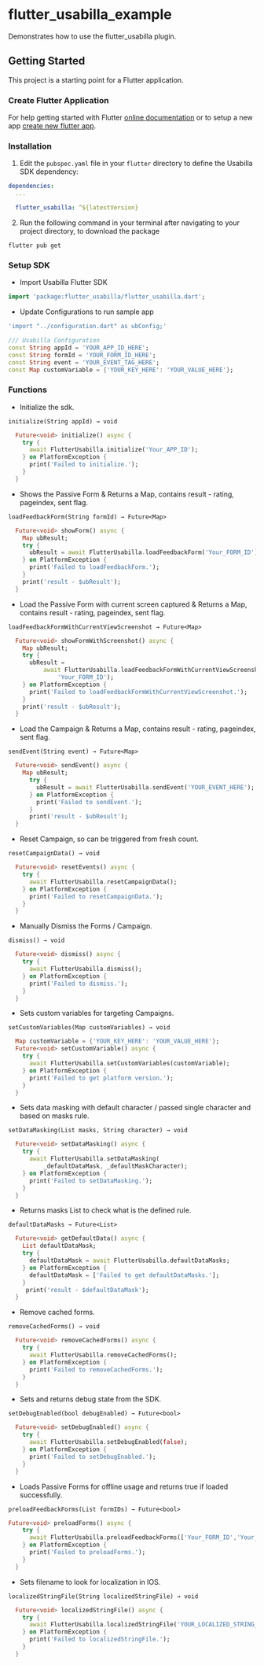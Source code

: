 # flutter_usabilla_example

Demonstrates how to use the flutter_usabilla plugin.

## Getting Started

This project is a starting point for a Flutter application.

### Create Flutter Application
For help getting started with Flutter [online documentation](https://flutter.dev/docs/get-started/install)
or to setup a new app [create new flutter app](https://flutter.dev/docs/get-started/install/macos#create-and-run-a-simple-flutter-app).

### Installation

1. Edit the `pubspec.yaml` file in your `flutter` directory to define the Usabilla SDK dependency:
```yaml
dependencies:
  ...

  flutter_usabilla: ^${latestVersion}
```

2. Run the following command in your terminal after navigating to your project directory, to download the package

```
flutter pub get
```

### Setup SDK
- Import Usabilla Flutter SDK

``` dart
import 'package:flutter_usabilla/flutter_usabilla.dart';
```

-  Update Configurations to run sample app
``` dart
'import "../configuration.dart" as ubConfig;'
```
``` dart
/// Usabilla Configuration
const String appId = 'YOUR_APP_ID_HERE';
const String formId = 'YOUR_FORM_ID_HERE';
const String event = 'YOUR_EVENT_TAG_HERE';
const Map customVariable = {'YOUR_KEY_HERE': 'YOUR_VALUE_HERE'};
```

### Functions

- Initialize the sdk.
```
initialize(String appId) → void
```
``` dart
  Future<void> initialize() async {
    try {
      await FlutterUsabilla.initialize('Your_APP_ID');
    } on PlatformException {
      print('Failed to initialize.');
    }
  }
```
- Shows the Passive Form & Returns a Map, contains result - rating, pageindex, sent flag.
```
loadFeedbackForm(String formId) → Future<Map>
```
``` dart
  Future<void> showForm() async {
    Map ubResult;
    try {
      ubResult = await FlutterUsabilla.loadFeedbackForm('Your_FORM_ID');
    } on PlatformException {
      print('Failed to loadFeedbackForm.');
    }
    print('result - $ubResult');
  }
```
- Load the Passive Form with current screen captured & Returns a Map, contains result - rating, pageindex, sent flag.
```
loadFeedbackFormWithCurrentViewScreenshot → Future<Map>
```
``` dart
  Future<void> showFormWithScreenshot() async {
    Map ubResult;
    try {
      ubResult =
          await FlutterUsabilla.loadFeedbackFormWithCurrentViewScreenshot(
              'Your_FORM_ID');
    } on PlatformException {
      print('Failed to loadFeedbackFormWithCurrentViewScreenshot.');
    }
    print('result - $ubResult');
  }
```
- Load the Campaign & Returns a Map, contains result - rating, pageindex, sent flag.
```
sendEvent(String event) → Future<Map>
```
``` dart
  Future<void> sendEvent() async {
    Map ubResult;
      try {
        ubResult = await FlutterUsabilla.sendEvent('YOUR_EVENT_HERE');
      } on PlatformException {
        print('Failed to sendEvent.');
      }
      print('result - $ubResult');
  }
```
- Reset Campaign, so can be triggered from fresh count.
```
resetCampaignData() → void
```
``` dart
  Future<void> resetEvents() async {
    try {
      await FlutterUsabilla.resetCampaignData();
    } on PlatformException {
      print('Failed to resetCampaignData.');
    }
  }
```
- Manually Dismiss the Forms / Campaign.
```
dismiss() → void
```
``` dart
  Future<void> dismiss() async {
    try {
      await FlutterUsabilla.dismiss();
    } on PlatformException {
      print('Failed to dismiss.');
    }
  }
```
- Sets custom variables for targeting Campaigns.
```
setCustomVariables(Map customVariables) → void
```
``` dart
  Map customVariable = {'YOUR_KEY_HERE': 'YOUR_VALUE_HERE'};
  Future<void> setCustomVariable() async {
    try {
      await FlutterUsabilla.setCustomVariables(customVariable);
    } on PlatformException {
      print('Failed to get platform version.');
    }
  }
```
- Sets data masking with default character / passed single character and based on masks rule.
```
setDataMasking(List masks, String character) → void
```
``` dart
  Future<void> setDataMasking() async {
    try {
      await FlutterUsabilla.setDataMasking(
          _defaultDataMask, _defaultMaskCharacter);
    } on PlatformException {
      print('Failed to setDataMasking.');
    }
  }
```
- Returns masks List to check what is the defined rule.
```
defaultDataMasks → Future<List>
```
``` dart
  Future<void> getDefaultData() async {
    List defaultDataMask;
    try {
      defaultDataMask = await FlutterUsabilla.defaultDataMasks;
    } on PlatformException {
      defaultDataMask = ['Failed to get defaultDataMasks.'];
    }
     print('result - $defaultDataMask');
  }
```
- Remove cached forms.
```
removeCachedForms() → void
```
``` dart
  Future<void> removeCachedForms() async {
    try {
      await FlutterUsabilla.removeCachedForms();
    } on PlatformException {
      print('Failed to removeCachedForms.');
    }
  }
```
- Sets and returns debug state from the SDK.
```
setDebugEnabled(bool debugEnabled) → Future<bool>
```
``` dart
  Future<void> setDebugEnabled() async {
    try {
      await FlutterUsabilla.setDebugEnabled(false);
    } on PlatformException {
      print('Failed to setDebugEnabled.');
    }
  }
```
- Loads Passive Forms for offline usage and returns true if loaded successfully.
```
preloadFeedbackForms(List formIDs) → Future<bool>
```
``` dart
Future<void> preloadForms() async {
    try {
      await FlutterUsabilla.preloadFeedbackForms(['Your_FORM_ID','Your_FORM_ID','Your_FORM_ID']);
    } on PlatformException {
      print('Failed to preloadForms.');
    }
  }
```
- Sets filename to look for localization in IOS.
```
localizedStringFile(String localizedStringFile) → void
```
``` dart
  Future<void> localizedStringFile() async {
    try {
      await FlutterUsabilla.localizedStringFile('YOUR_LOCALIZED_STRING_FILENAME');
    } on PlatformException {
      print('Failed to localizedStringFile.');
    }
  }
```